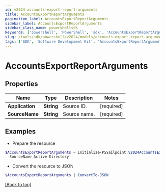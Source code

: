 ```yaml
---
id: v2024-accounts-export-report-arguments
title: AccountsExportReportArguments
pagination_label: AccountsExportReportArguments
sidebar_label: AccountsExportReportArguments
sidebar_class_name: powershellsdk
keywords: ['powershell', 'PowerShell', 'sdk', 'AccountsExportReportArguments', 'V2024AccountsExportReportArguments'] 
slug: /tools/sdk/powershell/v2024/models/accounts-export-report-arguments
tags: ['SDK', 'Software Development Kit', 'AccountsExportReportArguments', 'V2024AccountsExportReportArguments']
---
```



# AccountsExportReportArguments

## Properties

Name | Type | Description | Notes
------------ | ------------- | ------------- | -------------
**Application** | **String** | Source ID. | [required]
**SourceName** | **String** | Source name. | [required]

## Examples

- Prepare the resource
```powershell
$AccountsExportReportArguments = Initialize-PSSailpoint.V2024AccountsExportReportArguments  -Application 2c9180897eSourceIde781782f705b9 `
 -SourceName Active Directory
```

- Convert the resource to JSON
```powershell
$AccountsExportReportArguments | ConvertTo-JSON
```


[[Back to top]](#) 


